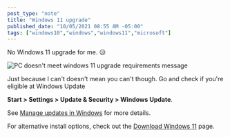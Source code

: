 ```yaml
---
post_type: "note" 
title: "Windows 11 upgrade"
published_date: "10/05/2021 08:55 AM -05:00"
tags: ["windows10","windows","windows11","microsoft"]
---
```


No Windows 11 upgrade for me. 😥

![PC doesn't meet windows 11 upgrade requirements message](https://user-images.githubusercontent.com/11130940/135946651-d4d9acee-5618-4846-85aa-8387077a4785.png)

Just because I can't doesn't mean you can't though. Go and check if you're eligible at Windows Update

**Start > Settings > Update & Security > Windows Update**.

See [Manage updates in Windows](https://support.microsoft.com/windows/manage-updates-in-windows-643e9ea7-3cf6-7da6-a25c-95d4f7f099fe#WindowsVersion=Windows_10) for more details.

For alternative install options, check out the [Download Windows 11](https://www.microsoft.com/software-download/windows11) page.